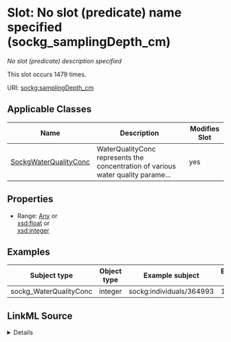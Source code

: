 

# Slot: No slot (predicate) name specified (sockg_samplingDepth_cm)


_No slot (predicate) description specified_






This slot occurs 1479 times.


URI: [sockg:samplingDepth_cm](https://idir.uta.edu/sockg-ontology/docs/samplingDepth_cm)



<!-- no inheritance hierarchy -->





## Applicable Classes

| Name | Description | Modifies Slot |
| --- | --- | --- |
| [SockgWaterQualityConc](../classes/SockgWaterQualityConc.md) | WaterQualityConc represents the concentration of various water quality parame... |  yes  |







## Properties

* Range: [Any](../classes/Any.md)&nbsp;or&nbsp;<br />[xsd:float](http://www.w3.org/2001/XMLSchema#float)&nbsp;or&nbsp;<br />[xsd:integer](http://www.w3.org/2001/XMLSchema#integer)






## Examples

| Subject type | Object type | Example subject | Example object | Occurrences |
| --- | --- | --- | --- | --- |
| sockg_WaterQualityConc | integer | sockg:individuals/364993 | 120 | 1479 |




## LinkML Source

<details>

```yaml
name: sockg_samplingDepth_cm
annotations:
  count:
    tag: count
    value: 1479
description: No slot (predicate) description specified
title: No slot (predicate) name specified
examples:
- object:
    example_object: '120'
    example_object_type: integer
    example_predicate: sockg:samplingDepth_cm
    example_subject: sockg:individuals/364993
    example_subject_type: sockg_WaterQualityConc
from_schema: soc-kg
rank: 1000
slot_uri: sockg:samplingDepth_cm
alias: sockg_samplingDepth_cm
domain_of:
- sockg_WaterQualityConc
union_of:
- '{''domain'': ''sockg_WaterQualityConc''}'
- '{''domain'': ''sockg_WaterQualityArea''}'
range: Any
any_of:
- range: float
- range: integer

```
</details>